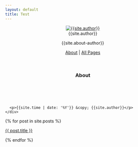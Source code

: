 ```yaml
---
layout: default
title: Test
---
```

<aside class="sidebar">
  <header>
    <div class="about">
      <div class="cover-author-image">
        <a href="{{site.baseurl}}/"><img src="{{site.baseurl}}/assets/img/{% if site.author-img %}{{site.author-img}}{% endif %}" alt="{{site.author}}"></a>
      </div>
      <div class="author-name">{{site.author}}</div>
      <p>{{site.about-author}}</p>
      <p><a href="/about">About</a> | 
      <a href="/all-pages">All Pages</a></p>
    </div>
  </header> <!-- End Header -->
  <footer>
    
<div class="content-box clearfix">
  <article class="article-page">
  <div class="page-content">
    <div class="wrap-content">
      <header class="header-page">
        <h1 class="page-title">About</h1>
        <div class="page-date"><span>&nbsp;&nbsp;&nbsp;&nbsp;</span></div>
      </header>
       <div class="copyright">
      
      <p>{{site.time | date: '%Y'}} &copy; {{site.author}}</p>
    </div>
  </footer> <!-- End Footer -->
</aside> <!-- End Sidebar -->
<div class="content-box clearfix">
  {% for post in site.posts %}
  <span><p><a href="{{ post.url }}">{{ post.title }}</a></p></span>
  {% endfor %}
    </div> <!-- End Wrap Content -->
  </div> <!-- End Page Content -->
</article> <!-- End Article Page -->
</div>
